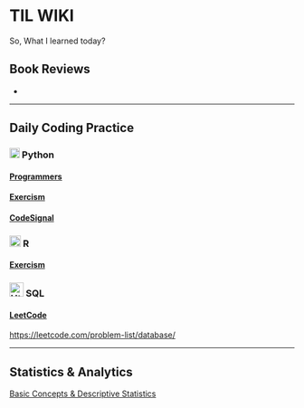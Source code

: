# TIL WIKI
So, What I learned today?  

## Book Reviews
*


---------------------
## Daily Coding Practice
### <img alt="Html" src="https://simpleicons.org/icons/python.svg" width="18"> Python

#### [Programmers](https://github.com/yulimy0113/TIL)
#### [Exercism](https://github.com/yulimy0113/TIL/tree/main/Python/Exercism)
#### [CodeSignal](https://learn.codesignal.com/course-paths/19)


### <img alt="Html" src="https://simpleicons.org/icons/r.svg" width="20"> R

#### [Exercism](https://github.com/yulimy0113/TIL/tree/main/R/Exercism)



### <img alt="Html" src="https://simpleicons.org/icons/mysql.svg" width="25"> SQL
 
#### [LeetCode](https://github.com/yulimy0113/TIL/tree/main/SQL/Leetcode)
https://leetcode.com/problem-list/database/

---------------------
## Statistics & Analytics
[Basic Concepts & Descriptive Statistics](https://github.com/yulimy0113/TIL/blob/main/Statistics/1_Basic_concepts_n_Descriptive_statistics.md)
